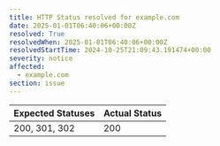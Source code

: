 ```yaml
---
title: HTTP Status resolved for example.com
date: 2025-01-01T06:40:06+00:00Z
resolved: True
resolvedWhen: 2025-01-01T06:40:06+00:00Z
resolvedStartTime: 2024-10-25T21:09:43.191474+00:00
severity: notice
affected:
  - example.com
section: issue
---
```


| Expected Statuses | Actual Status  |
|-------------------|----------------|
| 200, 301, 302 | 200 |
